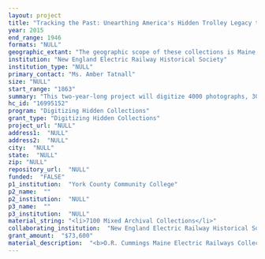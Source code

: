```yaml
--- 
layout: project 
title: "Tracking the Past: Unearthing America's Hidden Trolley Legacy through Digitized Images and Text"
year: 2015
end_range: 1946
formats: "NULL"
geographic_extant: "The geographic scope of these collections is Maine, New England, and (for the Wason Collection), U.S. cities and towns, South America, Central America, and Cuba."
institution: "New England Electric Railway Historical Society"
institution_type: "NULL"
primary_contact: "Ms. Amber Tatnall"
size: "NULL"
start_range: "1863"
summary: "This two-year-long project will digitize 4000 photographs, 3000 negatives, and 100 tourist booklets documenting the history of electric railways in the United States. The collections belong to the New England Electric Railway Historical Society (NEERHS). The project will be hosted at York County Community College (YCCC), with guidance and involvement from the University of New England's (UNE) Department of History and Philosophy. The major activity will be the digitization of images and text, and uploading the already-created metadata to the Digital Public Library of America through Digital Maine, a regional service hub for the Digital Public Library of America, and the Maine Memory Network. This project will bring to light a wealth of hidden and unique primary source material valuable to teachers and scholars interested in exploring the interconnections between what was once one of the largest industries in the U.S. and its impact on U.S. history and culture."
hc_id: "16995152"
program: "Digitizing Hidden Collections"
grant_type: "Digitizing Hidden Collections"
project_url: "NULL"
address1:  "NULL"
address2:  "NULL"
city:  "NULL"
state:  "NULL"
zip: "NULL"
repository_url:  "NULL"
funded:  "FALSE"
p1_institution:  "York County Community College"
p2_name:  ""
p2_institution:  "NULL"
p3_name:  ""
p3_institution:  "NULL"
material_string: "<li>7100 Mixed Archival Collections</li>"
collaborating_institution:  "New England Electric Railway Historical Society; York County Community College; University of New England"
grant_amount:  "$73,600"
material_description:  "<b>O.R. Cummings Maine Electric Railways Collection</b>\n\n\n\nThis photograph collection supported the research of O.R. Cummings, an historian of street railways who authored more than 60 books. Cummings gifted the collection to NEERHS in 2009. The photographs, dating from 1895 to 1949, capture images from every street railway that ever operated in the state of Maine. The collection chronicles a pivotal era in Maine's history, documenting the development of the street railways that spurred the growth of Maine cities and suburbs in the early 20th century. The photographs are a sociological treasure trove of images, not just of trolley cars, but of street scenes in cities and towns across Maine, including buildings, parks, shops, factories, recreational destinations, automobiles, people, and the changing fashions in dress.\n\n\n\n<b>The Wason Collection</b>\n\n\n\nThis collection contains 3000 original negatives of railway cars built by the Wason Manufacturing Company in Springfield, Massachusetts between 1906 and 1938. These photos were taken by the company to document car orders from railways around the world, showing various views of each car type built for each order and have descriptive information (date, car type, company) for each. These items are unique originals, entrusted to a local historian by the company when the plant closed, and then donated to NEERHS.\n\n\n\n<b>The New England Tourism Collection</b>\n\n\n\nThis collection, donated to NEERHS by O.R. Cummings, consists of 100 tourism booklets advertising trolley, steamboat, and train excursions in New England. Many of the booklets are regional, but some are souvenir booklets for individual trolley resorts. All are illustrated with black-and-white photographs and maps, and include local information, business directories, and advertisements. These documents contain a wealth of primary source material in the subject areas of local history, transportation, geography, and leisure activities."
---
```

